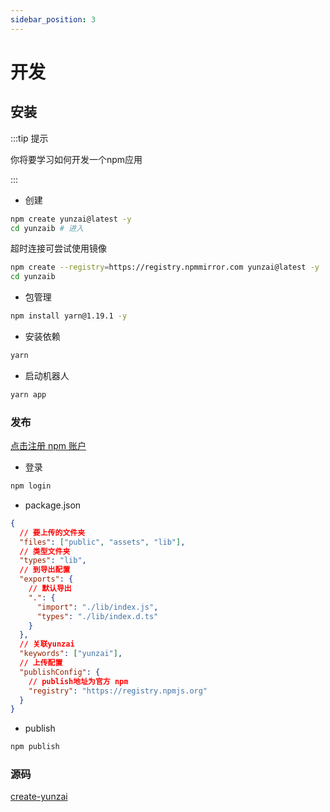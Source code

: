 ```yaml
---
sidebar_position: 3
---
```


# 开发

## 安装

:::tip 提示

你将要学习如何开发一个npm应用

:::

- 创建

```bash
npm create yunzai@latest -y
cd yunzaib # 进入
```

超时连接可尝试使用镜像

```sh
npm create --registry=https://registry.npmmirror.com yunzai@latest -y
cd yunzaib
```

- 包管理

```bash
npm install yarn@1.19.1 -y
```

- 安装依赖

```bash
yarn
```

- 启动机器人

```bash
yarn app
```

### 发布

[点击注册 npm 账户](https://www.npmjs.com/)

- 登录

```sh
npm login
```

- package.json

```json
{
  // 要上传的文件夹
  "files": ["public", "assets", "lib"],
  // 类型文件夹
  "types": "lib",
  // 到导出配置
  "exports": {
    // 默认导出
    ".": {
      "import": "./lib/index.js",
      "types": "./lib/index.d.ts"
    }
  },
  // 关联yunzai
  "keywords": ["yunzai"],
  // 上传配置
  "publishConfig": {
    // publish地址为官方 npm
    "registry": "https://registry.npmjs.org"
  }
}
```

- publish

```bash
npm publish
```

### 源码

[create-yunzai](https://github.com/yunzai-org/create-yunzai/tree/main/bin/template)
